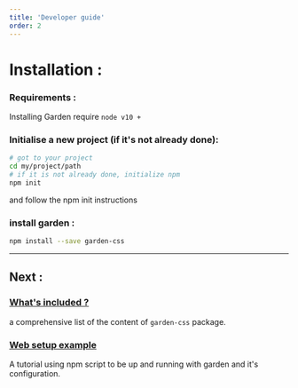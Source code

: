 ```yaml
---
title: 'Developer guide'
order: 2
---
```


# Installation :

### Requirements :

Installing Garden require `node v10 +`

### Initialise a new project (if it's not already done):

```BASH
# got to your project
cd my/project/path
# if it is not already done, initialize npm
npm init
```

and follow the npm init instructions

### install garden :

```bash
npm install --save garden-css
```

---

## Next :

### [What's included ?](whatsIncluded/)

a comprehensive list of the content of `garden-css` package.

### [Web setup example](websetupexample/)

A tutorial using npm script to be up and running with garden and it's configuration.
